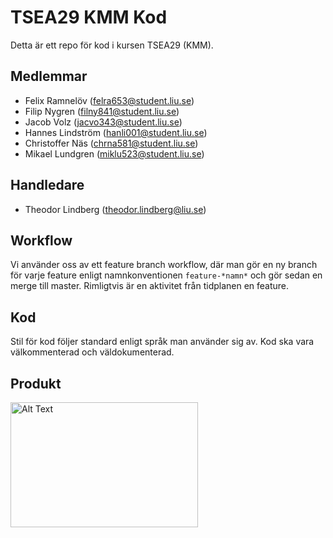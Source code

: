 # TSEA29 KMM Kod

Detta är ett repo för kod i kursen TSEA29 (KMM).

## Medlemmar

* Felix Ramnelöv ([felra653@student.liu.se](mailto:felra653@student.liu.se))
* Filip Nygren  ([filny841@student.liu.se](mailto:filny841@student.liu.se))
* Jacob Volz  ([jacvo343@student.liu.se](mailto:jacvo343@student.liu.se))
* Hannes Lindström  ([hanli001@student.liu.se](mailto:hanli001@student.liu.se))
* Christoffer Näs  ([chrna581@student.liu.se](mailto:chrna581@student.liu.se))
* Mikael Lundgren  ([miklu523@student.liu.se](mailto:miklu523@student.liu.se))

## Handledare

* Theodor Lindberg  ([theodor.lindberg@liu.se](mailto:theodor.lindberg@liu.se))

## Workflow

Vi använder oss av ett feature branch workflow, där man gör en ny branch för varje feature enligt namnkonventionen `feature-*namn*` och gör sedan en merge till master. Rimligtvis är en aktivitet från tidplanen en feature.

## Kod

Stil för kod följer standard enligt språk man använder sig av. Kod ska vara välkommenterad och väldokumenterad.


## Produkt
<img src="[image-url](https://github.com/user-attachments/assets/f5522169-bb3a-41ab-9fe1-42c56282e304)" alt="Alt Text" width="300" height="200">
